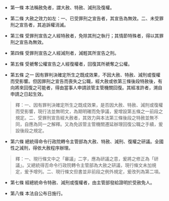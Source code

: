 * 第一條 本法稱赦免者，謂大赦、特赦、減刑及復權。

* 第二條 大赦之效力如左：一、已受罪刑之宣告者，其宣告為無效。二、未受罪刑之宣告者，其追訴權消滅。

* 第三條 受罪刑宣告之人經特赦者，免除其刑之執行；其情節特殊者，得以其罪刑之宣告為無效。

* 第四條 受罪刑宣告之人經減刑者，減輕其所宣告之刑。

* 第五條 受褫奪公權宣告之人經復權者，回復其所褫奪之公權。

* 第五條 之一 因有罪判決確定所生之既成效果，不因大赦、特赦、減刑或復權而受影響。但因罪刑之宣告而喪失之公職，經大赦或依第三條後段特赦後，有向將來回復之可能者，得由當事人申請該管主管機關回復。其經准許者，溯自申請之日起生效。

> 釋：一、因有罪判決確定所生之既成效果，是否因大赦、特赦、減刑或復權而受影響，現行法並無明文，為期明確而免爭議，爰增設第五條之一前段之規定。二、受罪刑宣告經大赦者，其效力與本法第三條後段之特赦並無不同，自應為同一之解釋。又為免該管主管機關遷延辦理回復公職之手續，爰設後段之規定。

* 第六條 總統得命令行政院轉令主管部為大赦、特赦、減刑、復權之研議。全國性之減刑，得依大赦程序辦理。

> 釋：一、現行條文中之「審議」二字，應為研議之意，爰將之修正為「研議」。又總統得否命令行政院轉令主管部為大赦之研議，現行條文未加規定，爰予增列。二、現行條文但書並非前段之例外規定，爰改列為第二項。

* 第七條 經總統命令特赦、減刑或復權者，由主管部發給證明於受赦免人。

* 第八條 本法自公布日施行。

